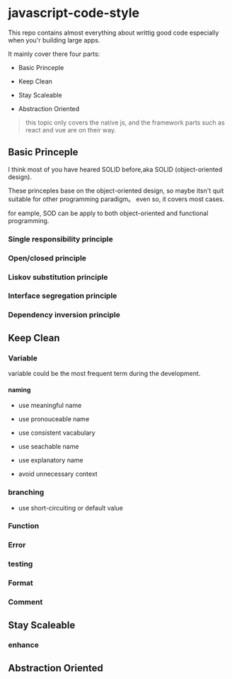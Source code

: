 # javascript-code-style
This repo contains almost everything about writtig good code especially when you'r building large apps.

It mainly cover there four parts:

- Basic Princeple

- Keep Clean

- Stay Scaleable

- Abstraction Oriented

> this topic only covers the native js, and the framework parts such as react and vue are on their way.

## Basic Princeple
I think most of you have heared SOLID before,aka SOLID (object-oriented design).

These princeples base on the object-oriented design, 
so maybe itsn't quit suitable for other programming paradigm。
even so, it covers most cases.

for eample, SOD can be apply to both object-oriented and functional programming.
### Single responsibility principle
### Open/closed principle
### Liskov substitution principle
### Interface segregation principle
### Dependency inversion principle
## Keep Clean
### Variable
variable could be the most frequent term during the development.
#### naming
- use meaningful name

- use pronouceable name

- use consistent vacabulary

- use seachable name

- use explanatory name

- avoid unnecessary context
### branching
- use short-circuiting or default value
### Function
### Error
### testing
### Format
### Comment
## Stay Scaleable
### enhance


## Abstraction Oriented
